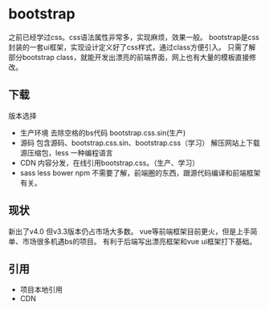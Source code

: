 bootstrap
===
之前已经学过css。css语法属性非常多，实现麻烦，效果一般。
bootstrap是css封装的一套ui框架，实现设计定义好了css样式，通过class方便引入。
只需了解部分bootstrap class，就能开发出漂亮的前端界面，网上也有大量的模板直接修改。

## 下载
版本选择
- 生产环境  去除空格的bs代码   bootstrap.css.sin(生产)
- 源码    包含源码、bootstrap.css.sin、bootstrap.css（学习）
解压网站上下载源压缩包，less 一种编程语言
- CDN   内容分发，在线引用bootstrap.css。（生产、学习）
- sass less bower npm  不需要了解，前端圈的东西，跟源代码编译和前端框架有关。
## 现状
新出了v4.0  但v3.3版本仍占市场大多数。
vue等前端框架目前更火，但是上手简单、市场很多机遇bs的项目。
有利于后端写出漂亮框架和vue ui框架打下基础。

## 引用
- 项目本地引用
- CDN
